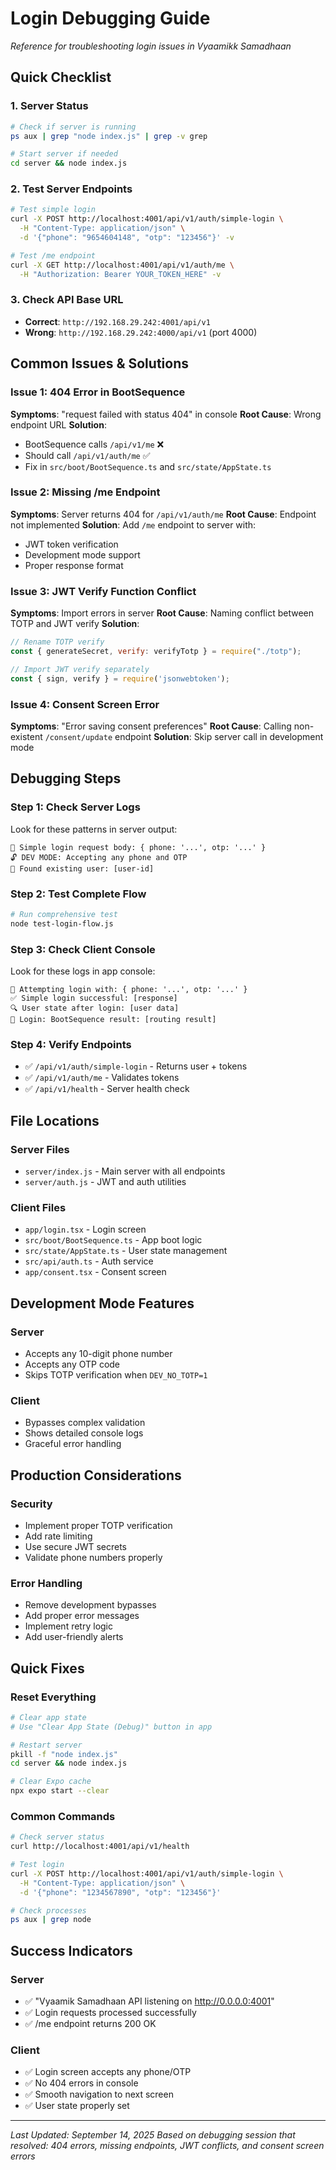# Login Debugging Guide
*Reference for troubleshooting login issues in Vyaamikk Samadhaan*

## Quick Checklist

### 1. Server Status
```bash
# Check if server is running
ps aux | grep "node index.js" | grep -v grep

# Start server if needed
cd server && node index.js
```

### 2. Test Server Endpoints
```bash
# Test simple login
curl -X POST http://localhost:4001/api/v1/auth/simple-login \
  -H "Content-Type: application/json" \
  -d '{"phone": "9654604148", "otp": "123456"}' -v

# Test /me endpoint
curl -X GET http://localhost:4001/api/v1/auth/me \
  -H "Authorization: Bearer YOUR_TOKEN_HERE" -v
```

### 3. Check API Base URL
- **Correct**: `http://192.168.29.242:4001/api/v1`
- **Wrong**: `http://192.168.29.242:4000/api/v1` (port 4000)

## Common Issues & Solutions

### Issue 1: 404 Error in BootSequence
**Symptoms**: "request failed with status 404" in console
**Root Cause**: Wrong endpoint URL
**Solution**: 
- BootSequence calls `/api/v1/me` ❌
- Should call `/api/v1/auth/me` ✅
- Fix in `src/boot/BootSequence.ts` and `src/state/AppState.ts`

### Issue 2: Missing /me Endpoint
**Symptoms**: Server returns 404 for `/api/v1/auth/me`
**Root Cause**: Endpoint not implemented
**Solution**: Add `/me` endpoint to server with:
- JWT token verification
- Development mode support
- Proper response format

### Issue 3: JWT Verify Function Conflict
**Symptoms**: Import errors in server
**Root Cause**: Naming conflict between TOTP and JWT verify
**Solution**: 
```javascript
// Rename TOTP verify
const { generateSecret, verify: verifyTotp } = require("./totp");

// Import JWT verify separately
const { sign, verify } = require('jsonwebtoken');
```

### Issue 4: Consent Screen Error
**Symptoms**: "Error saving consent preferences"
**Root Cause**: Calling non-existent `/consent/update` endpoint
**Solution**: Skip server call in development mode

## Debugging Steps

### Step 1: Check Server Logs
Look for these patterns in server output:
```
🔧 Simple login request body: { phone: '...', otp: '...' }
🔓 DEV MODE: Accepting any phone and OTP
🔧 Found existing user: [user-id]
```

### Step 2: Test Complete Flow
```bash
# Run comprehensive test
node test-login-flow.js
```

### Step 3: Check Client Console
Look for these logs in app console:
```
🔐 Attempting login with: { phone: '...', otp: '...' }
✅ Simple login successful: [response]
🔍 User state after login: [user data]
🎯 Login: BootSequence result: [routing result]
```

### Step 4: Verify Endpoints
- ✅ `/api/v1/auth/simple-login` - Returns user + tokens
- ✅ `/api/v1/auth/me` - Validates tokens
- ✅ `/api/v1/health` - Server health check

## File Locations

### Server Files
- `server/index.js` - Main server with all endpoints
- `server/auth.js` - JWT and auth utilities

### Client Files
- `app/login.tsx` - Login screen
- `src/boot/BootSequence.ts` - App boot logic
- `src/state/AppState.ts` - User state management
- `src/api/auth.ts` - Auth service
- `app/consent.tsx` - Consent screen

## Development Mode Features

### Server
- Accepts any 10-digit phone number
- Accepts any OTP code
- Skips TOTP verification when `DEV_NO_TOTP=1`

### Client
- Bypasses complex validation
- Shows detailed console logs
- Graceful error handling

## Production Considerations

### Security
- Implement proper TOTP verification
- Add rate limiting
- Use secure JWT secrets
- Validate phone numbers properly

### Error Handling
- Remove development bypasses
- Add proper error messages
- Implement retry logic
- Add user-friendly alerts

## Quick Fixes

### Reset Everything
```bash
# Clear app state
# Use "Clear App State (Debug)" button in app

# Restart server
pkill -f "node index.js"
cd server && node index.js

# Clear Expo cache
npx expo start --clear
```

### Common Commands
```bash
# Check server status
curl http://localhost:4001/api/v1/health

# Test login
curl -X POST http://localhost:4001/api/v1/auth/simple-login \
  -H "Content-Type: application/json" \
  -d '{"phone": "1234567890", "otp": "123456"}'

# Check processes
ps aux | grep node
```

## Success Indicators

### Server
- ✅ "Vyaamik Samadhaan API listening on http://0.0.0.0:4001"
- ✅ Login requests processed successfully
- ✅ /me endpoint returns 200 OK

### Client
- ✅ Login screen accepts any phone/OTP
- ✅ No 404 errors in console
- ✅ Smooth navigation to next screen
- ✅ User state properly set

---

*Last Updated: September 14, 2025*
*Based on debugging session that resolved: 404 errors, missing endpoints, JWT conflicts, and consent screen errors*
